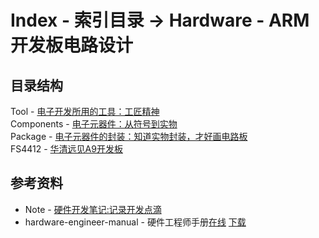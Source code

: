 # Index - 索引目录 -> Hardware - ARM开发板电路设计

## 目录结构
Tool - [电子开发所用的工具：工匠精神](Tool.md)   
Components - [电子元器件：从符号到实物](Components.md)   
Package - [电子元器件的封装：知道实物封装，才好画电路板](Package.md)   
FS4412 - [华清远见A9开发板](FS4412.md)   


## 参考资料
* Note - [硬件开发笔记:记录开发点滴](Note.md)   
* hardware-engineer-manual - 硬件工程师手册[在线](http://hnote.mabot.win/) [下载](resource/hardware-engineer-manual.zip)
